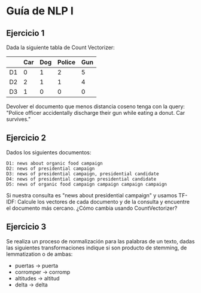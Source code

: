 # Guía de NLP I

## Ejercicio 1

Dada la siguiente tabla de Count Vectorizer:

|    | Car | Dog | Police | Gun |
|----|-----|-----|--------|-----|
| D1 | 0   | 1   | 2      | 5   |
| D2 | 2   | 1   | 1      | 4   |
| D3 | 1   | 0   | 0      | 0   |


Devolver el documento que menos distancia coseno tenga con la query:
"Police officer accidentally discharge their gun while eating a donut. Car survives."

## Ejercicio 2

Dados los siguientes documentos:

```
D1: news about organic food campaign
D2: news of presidential campaign
D3: news of presidential campaign, presidential candidate
D4: news of presidential campaign presidential candidate
D5: news of organic food campaign campaign campaign campaign
```

Si nuestra consulta es "news about presidential campaign" y usamos TF-IDF: Calcule los vectores de cada documento y de la consulta y encuentre el documento más cercano. ¿Cómo cambia usando CountVectorizer?

## Ejercicio 3

Se realiza un proceso de normalización para las palabras de un texto, dadas las siguientes transformaciones indique si son producto de stemming, de lemmatization o de ambas:

* puertas -> puerta
* corromper -> corromp
* altitudes -> altitud
* delta -> delta
